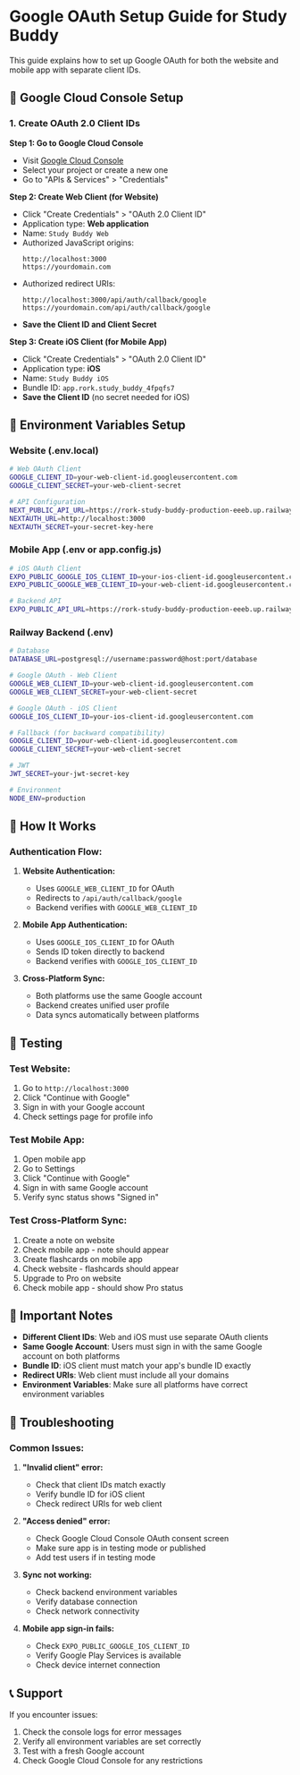 # Google OAuth Setup Guide for Study Buddy

This guide explains how to set up Google OAuth for both the website and mobile app with separate client IDs.

## 🔧 Google Cloud Console Setup

### 1. Create OAuth 2.0 Client IDs

**Step 1: Go to Google Cloud Console**
- Visit [Google Cloud Console](https://console.cloud.google.com/)
- Select your project or create a new one
- Go to "APIs & Services" > "Credentials"

**Step 2: Create Web Client (for Website)**
- Click "Create Credentials" > "OAuth 2.0 Client ID"
- Application type: **Web application**
- Name: `Study Buddy Web`
- Authorized JavaScript origins:
  ```
  http://localhost:3000
  https://yourdomain.com
  ```
- Authorized redirect URIs:
  ```
  http://localhost:3000/api/auth/callback/google
  https://yourdomain.com/api/auth/callback/google
  ```
- **Save the Client ID and Client Secret**

**Step 3: Create iOS Client (for Mobile App)**
- Click "Create Credentials" > "OAuth 2.0 Client ID"
- Application type: **iOS**
- Name: `Study Buddy iOS`
- Bundle ID: `app.rork.study_buddy_4fpqfs7`
- **Save the Client ID** (no secret needed for iOS)

## 📱 Environment Variables Setup

### Website (.env.local)
```bash
# Web OAuth Client
GOOGLE_CLIENT_ID=your-web-client-id.googleusercontent.com
GOOGLE_CLIENT_SECRET=your-web-client-secret

# API Configuration
NEXT_PUBLIC_API_URL=https://rork-study-buddy-production-eeeb.up.railway.app
NEXTAUTH_URL=http://localhost:3000
NEXTAUTH_SECRET=your-secret-key-here
```

### Mobile App (.env or app.config.js)
```bash
# iOS OAuth Client
EXPO_PUBLIC_GOOGLE_IOS_CLIENT_ID=your-ios-client-id.googleusercontent.com
EXPO_PUBLIC_GOOGLE_WEB_CLIENT_ID=your-web-client-id.googleusercontent.com

# Backend API
EXPO_PUBLIC_API_URL=https://rork-study-buddy-production-eeeb.up.railway.app
```

### Railway Backend (.env)
```bash
# Database
DATABASE_URL=postgresql://username:password@host:port/database

# Google OAuth - Web Client
GOOGLE_WEB_CLIENT_ID=your-web-client-id.googleusercontent.com
GOOGLE_WEB_CLIENT_SECRET=your-web-client-secret

# Google OAuth - iOS Client
GOOGLE_IOS_CLIENT_ID=your-ios-client-id.googleusercontent.com

# Fallback (for backward compatibility)
GOOGLE_CLIENT_ID=your-web-client-id.googleusercontent.com
GOOGLE_CLIENT_SECRET=your-web-client-secret

# JWT
JWT_SECRET=your-jwt-secret-key

# Environment
NODE_ENV=production
```

## 🔄 How It Works

### Authentication Flow:

1. **Website Authentication:**
   - Uses `GOOGLE_WEB_CLIENT_ID` for OAuth
   - Redirects to `/api/auth/callback/google`
   - Backend verifies with `GOOGLE_WEB_CLIENT_ID`

2. **Mobile App Authentication:**
   - Uses `GOOGLE_IOS_CLIENT_ID` for OAuth
   - Sends ID token directly to backend
   - Backend verifies with `GOOGLE_IOS_CLIENT_ID`

3. **Cross-Platform Sync:**
   - Both platforms use the same Google account
   - Backend creates unified user profile
   - Data syncs automatically between platforms

## 🧪 Testing

### Test Website:
1. Go to `http://localhost:3000`
2. Click "Continue with Google"
3. Sign in with your Google account
4. Check settings page for profile info

### Test Mobile App:
1. Open mobile app
2. Go to Settings
3. Click "Continue with Google"
4. Sign in with same Google account
5. Verify sync status shows "Signed in"

### Test Cross-Platform Sync:
1. Create a note on website
2. Check mobile app - note should appear
3. Create flashcards on mobile app
4. Check website - flashcards should appear
5. Upgrade to Pro on website
6. Check mobile app - should show Pro status

## 🚨 Important Notes

- **Different Client IDs**: Web and iOS must use separate OAuth clients
- **Same Google Account**: Users must sign in with the same Google account on both platforms
- **Bundle ID**: iOS client must match your app's bundle ID exactly
- **Redirect URIs**: Web client must include all your domains
- **Environment Variables**: Make sure all platforms have correct environment variables

## 🔧 Troubleshooting

### Common Issues:

1. **"Invalid client" error:**
   - Check that client IDs match exactly
   - Verify bundle ID for iOS client
   - Check redirect URIs for web client

2. **"Access denied" error:**
   - Check Google Cloud Console OAuth consent screen
   - Make sure app is in testing mode or published
   - Add test users if in testing mode

3. **Sync not working:**
   - Check backend environment variables
   - Verify database connection
   - Check network connectivity

4. **Mobile app sign-in fails:**
   - Check `EXPO_PUBLIC_GOOGLE_IOS_CLIENT_ID`
   - Verify Google Play Services is available
   - Check device internet connection

## 📞 Support

If you encounter issues:
1. Check the console logs for error messages
2. Verify all environment variables are set correctly
3. Test with a fresh Google account
4. Check Google Cloud Console for any restrictions
